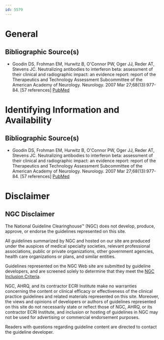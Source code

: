```yaml
---
id: 5579
---
```


# General

## Bibliographic Source(s)

- Goodin DS, Frohman EM, Hurwitz B, O'Connor PW, Oger JJ, Reder AT, Stevens JC. Neutralizing antibodies to interferon beta: assessment of their clinical and radiographic impact: an evidence report: report of the Therapeutics and Technology Assessment Subcommittee of the American Academy of Neurology. Neurology. 2007 Mar 27;68(13):977-84. [57 references] [ PubMed ](http://www.ncbi.nlm.nih.gov/entrez/query.fcgi?cmd=Retrieve&db=pubmed&dopt=Abstract&list_uids=17389300)

# Identifying Information and Availability

## Bibliographic Source(s)

- Goodin DS, Frohman EM, Hurwitz B, O'Connor PW, Oger JJ, Reder AT, Stevens JC. Neutralizing antibodies to interferon beta: assessment of their clinical and radiographic impact: an evidence report: report of the Therapeutics and Technology Assessment Subcommittee of the American Academy of Neurology. Neurology. 2007 Mar 27;68(13):977-84. [57 references] [ PubMed ](http://www.ncbi.nlm.nih.gov/entrez/query.fcgi?cmd=Retrieve&db=pubmed&dopt=Abstract&list_uids=17389300)

# Disclaimer

## NGC Disclaimer

The National Guideline Clearinghouse™ (NGC) does not develop, produce, approve, or endorse the guidelines represented on this site.

All guidelines summarized by NGC and hosted on our site are produced under the auspices of medical specialty societies, relevant professional associations, public or private organizations, other government agencies, health care organizations or plans, and similar entities.

Guidelines represented on the NGC Web site are submitted by guideline developers, and are screened solely to determine that they meet the [NGC Inclusion Criteria](/help-and-about/summaries/inclusion-criteria).

NGC, AHRQ, and its contractor ECRI Institute make no warranties concerning the content or clinical efficacy or effectiveness of the clinical practice guidelines and related materials represented on this site. Moreover, the views and opinions of developers or authors of guidelines represented on this site do not necessarily state or reflect those of NGC, AHRQ, or its contractor ECRI Institute, and inclusion or hosting of guidelines in NGC may not be used for advertising or commercial endorsement purposes.

Readers with questions regarding guideline content are directed to contact the guideline developer.

